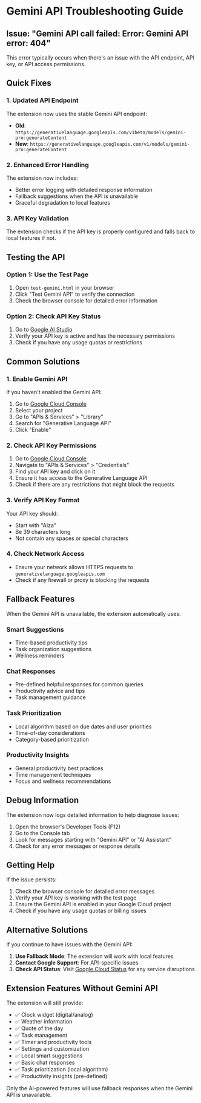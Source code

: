 # Gemini API Troubleshooting Guide

## Issue: "Gemini API call failed: Error: Gemini API error: 404"

This error typically occurs when there's an issue with the API endpoint, API key, or API access permissions.

## Quick Fixes

### 1. Updated API Endpoint
The extension now uses the stable Gemini API endpoint:
- **Old**: `https://generativelanguage.googleapis.com/v1beta/models/gemini-pro:generateContent`
- **New**: `https://generativelanguage.googleapis.com/v1/models/gemini-pro:generateContent`

### 2. Enhanced Error Handling
The extension now includes:
- Better error logging with detailed response information
- Fallback suggestions when the API is unavailable
- Graceful degradation to local features

### 3. API Key Validation
The extension checks if the API key is properly configured and falls back to local features if not.

## Testing the API

### Option 1: Use the Test Page
1. Open `test-gemini.html` in your browser
2. Click "Test Gemini API" to verify the connection
3. Check the browser console for detailed error information

### Option 2: Check API Key Status
1. Go to [Google AI Studio](https://makersuite.google.com/app/apikey)
2. Verify your API key is active and has the necessary permissions
3. Check if you have any usage quotas or restrictions

## Common Solutions

### 1. Enable Gemini API
If you haven't enabled the Gemini API:
1. Go to [Google Cloud Console](https://console.cloud.google.com/)
2. Select your project
3. Go to "APIs & Services" > "Library"
4. Search for "Generative Language API"
5. Click "Enable"

### 2. Check API Key Permissions
1. Go to [Google Cloud Console](https://console.cloud.google.com/)
2. Navigate to "APIs & Services" > "Credentials"
3. Find your API key and click on it
4. Ensure it has access to the Generative Language API
5. Check if there are any restrictions that might block the requests

### 3. Verify API Key Format
Your API key should:
- Start with "AIza"
- Be 39 characters long
- Not contain any spaces or special characters

### 4. Check Network Access
- Ensure your network allows HTTPS requests to `generativelanguage.googleapis.com`
- Check if any firewall or proxy is blocking the requests

## Fallback Features

When the Gemini API is unavailable, the extension automatically uses:

### Smart Suggestions
- Time-based productivity tips
- Task organization suggestions
- Wellness reminders

### Chat Responses
- Pre-defined helpful responses for common queries
- Productivity advice and tips
- Task management guidance

### Task Prioritization
- Local algorithm based on due dates and user priorities
- Time-of-day considerations
- Category-based prioritization

### Productivity Insights
- General productivity best practices
- Time management techniques
- Focus and wellness recommendations

## Debug Information

The extension now logs detailed information to help diagnose issues:

1. Open the browser's Developer Tools (F12)
2. Go to the Console tab
3. Look for messages starting with "Gemini API" or "AI Assistant"
4. Check for any error messages or response details

## Getting Help

If the issue persists:

1. Check the browser console for detailed error messages
2. Verify your API key is working with the test page
3. Ensure the Gemini API is enabled in your Google Cloud project
4. Check if you have any usage quotas or billing issues

## Alternative Solutions

If you continue to have issues with the Gemini API:

1. **Use Fallback Mode**: The extension will work with local features
2. **Contact Google Support**: For API-specific issues
3. **Check API Status**: Visit [Google Cloud Status](https://status.cloud.google.com/) for any service disruptions

## Extension Features Without Gemini API

The extension will still provide:
- ✅ Clock widget (digital/analog)
- ✅ Weather information
- ✅ Quote of the day
- ✅ Task management
- ✅ Timer and productivity tools
- ✅ Settings and customization
- ✅ Local smart suggestions
- ✅ Basic chat responses
- ✅ Task prioritization (local algorithm)
- ✅ Productivity insights (pre-defined)

Only the AI-powered features will use fallback responses when the Gemini API is unavailable.
